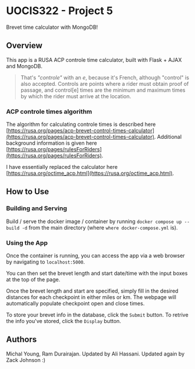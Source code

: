 # UOCIS322 - Project 5 #

Brevet time calculator with MongoDB!

## Overview

This app is a RUSA ACP controle time calculator, built with Flask + AJAX and MongoDB.
> That's *"controle"* with an *e*, because it's French, although "control" is also accepted. Controls are points where a rider must obtain proof of passage, and control[e] times are the minimum and maximum times by which the rider must arrive at the location.

### ACP controle times algorithm

The algorithm for calculating controle times is described here [https://rusa.org/pages/acp-brevet-control-times-calculator](https://rusa.org/pages/acp-brevet-control-times-calculator). Additional background information is given here [https://rusa.org/pages/rulesForRiders](https://rusa.org/pages/rulesForRiders).

I have essentially replaced the calculator here [https://rusa.org/octime_acp.html](https://rusa.org/octime_acp.html).

## How to Use

### Building and Serving

Build / serve the docker image / container by running `docker compose up --build -d` from the main directory (where `where docker-compose.yml` is).

### Using the App

Once the container is running, you can access the app via a web browser by navigating to `localhost:5000`.

You can then set the brevet length and start date/time with the input boxes at the top of the page.

Once the brevet length and start are specified, simply fill in the desired distances for each checkpoint in either miles or km. The webpage will automatically populate checkpoint open and close times.

To store your brevet info in the database, click the `Submit` button. To retrive the info you've stored, click the `Display` button. 

## Authors

Michal Young, Ram Durairajan. Updated by Ali Hassani. Updated again by Zack Johnson :)
